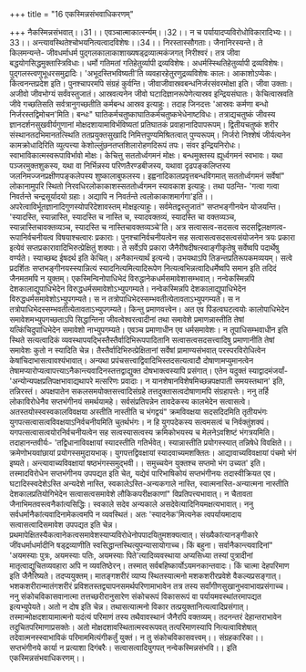 +++
title = "16 एकस्मिन्नसंभवाधिकरणम्"

+++
नैकस्मिन्नसंभवात्।।31।। एवञ्चात्माकार्त्स्न्यम्।।32।। न च पर्यायादप्यविरोधोविकारादिभ्यः।।33।। अन्त्यावस्थितेश्चोभयनित्यत्वादविशेषः।।34।। निरस्तास्सौगताः। जैनानिरस्यन्ते। ते किलमन्यन्ते- जीवधर्माधर्म पुद्गलकालाकाशाख्यषड्द्रव्यात्मकंजगत् निरीश्वरं। तत्र जीवा बद्धयोगसिद्धमुक्तास्त्रिविधाः। धर्मो गतिमतां गतिहेतुर्व्यापी द्रव्यविशेषः। अधर्मस्स्थितिहेतुर्व्यापी द्रव्यविशेषः। पुद्गलस्त्वणुभूधरसमुद्रादिः। 'अभूदस्तिभविष्यती'ति व्यवहारहेतुरणुद्रव्यविशेषः कालः। आकाशोऽप्येकः। किंत्वनन्तप्रदेश इति। पुनश्चापरमपि संग्रहं कुर्वन्ति। जीवाजीवास्रवबन्धनिर्जरसंवरमोक्षा इति। जीवा उक्ताः। अजीवो जीवभोग्यं सर्वंवस्तुजातं। आस्रवत्यनेन जीवो घटादिज्ञानरूपेणेत्यास्रव इन्द्रियसंघातः। केचित्वास्रवति जीवे गच्छतिसति सर्वत्रानुगच्छतीति कर्मबन्ध आस्रव इत्याहुः। तदाह जिनदत्तः 'आस्रवः कर्मणा बन्धो निर्जरस्तद्विमोचन'मिति। बन्धः" घातिकर्मचतुष्काघातिकर्मचतुष्कभेधेनाष्टविधः। तत्राद्यचतुष्कं जीवस्य ज्ञानदर्शनसुखवीर्यगुणानां मोक्षदशायामाविर्भविष्यतां प्रतिघातकं प्रवाहानादिपापरूपम्। द्वितीयचतुष्कं शरीर संस्थानतदभिमानतत्स्थिति ततप्रयुक्तसुखादि निमित्तपुण्यमिश्रितत्वात् पुण्यरूपम्। निर्जरो निश्शेषं जीर्यत्यनेन कामक्रोधादिरिति व्युत्पत्त्या केशोल्लुंछनतप्तशिलारोहणदिरूपं तपः। संवर इन्द्रियनिरोधः। स्वाभाविकात्मस्वरूपाविर्भावो मोक्षः। केचित्तु सततोर्ध्वगमनं मोक्षः। बन्धमुक्तस्य ह्यूर्ध्वगमनं स्वभावः। यथा पञ्जरमुक्तशुकस्य, यथा वा निर्भिन्नस्य परिणतैरण्डबीजस्य, यथावा दृढपङ्कलिप्तस्य जलनिमज्जनप्रक्षीणपङ्कलेपस्य शुष्कालाबुफलस्य। इह्वनादिकालप्रवृत्तबन्धविगमात् सततोर्ध्वगमनं सर्वेषां" लोकानामुपरि स्थितो निरवधिरलोकाकाशस्सततोर्ध्वगमन स्यावकाश इत्याहुः। तथा पठन्ति- 'गत्वा गत्वा निवर्तन्ते चन्द्रसूर्यादयो ग्रहाः। अद्यापि न निवर्तन्ते त्वलोकाकाशमार्गगा'इति।। अपरेत्वाविर्भूतज्ञानादिगुणस्योपरिदेशावस्तम् मोक्षइत्याहुः। सर्वमेतद्वस्तुजातं" सप्तभङ्गीनयेन योजयन्ति। 'स्यादस्ति, स्यान्नास्ति, स्यादस्ति च नास्ति च, स्यादवक्तव्यं, स्यादस्ति चा वक्तव्यञ्च, स्यान्नास्तिचावक्तव्यञ्च, स्यादस्ति च नास्तिचावक्तव्यञ्चे'ति। अत्र सत्वासत्व-सदसत्व सदसद्विलक्षणत्व-रूपानिर्वचनीयत्व विषयाश्चत्वारः प्रकाराः। पुनश्चानिर्वचनीयत्वेन सह सत्वासत्वसदसत्वसंयोजनेन त्रयः प्रकारा इत्येवं सप्तप्रकारावादिभिरुत्प्रेक्षितुं शक्याः। ते सर्वेऽपि प्रकारा जैनैरीषदीषत्स्वाङ्गीकृतेषु सर्वेष्वपि पदार्थेषु वर्ण्यते। स्याच्छब्द ईषदर्थ इति केचित्। अनैकान्त्यार्थं इत्यन्ये। उभयथाऽपि तिङन्तप्रतिरूपकमव्ययम्। सत्वे प्रदर्शितः सप्तभङ्गीनयस्स्यान्नित्यं स्यादनित्यमित्यादिरूपेण नित्यत्वभिन्नत्वादिधर्मेष्वपि समान इति तदिदं जैनमतमपि न युक्तम्। एकस्मिन्विनोपाधिभेदं विरुद्धानेकधर्मसमावेशासम्भवात्। नन्वेकस्मिन्नपि देशकालाद्युपाधिभेदेन विरुद्धधर्मसमावेशोऽभ्युपगम्यते। नन्वेकस्मिन्नपि देशकालाद्युपाधिभेदेन विरुद्धधर्मसमावेशोऽभ्युपगम्यते। स न तत्रोपाधिभेदस्सम्भवतीत्येतावताऽभ्युपगम्यते। स न तत्रोपाधिभेदस्सम्भवतीत्येतावताऽभ्युपगम्यते। किन्तु प्रमाणवत्त्वेन। अत एव पिंडत्वघटत्वयोः कालोपाधिभेदेन समावेशमभ्युपगच्छताऽपि सिद्धान्तिना जीवत्वेश्वरत्वादीनां तथा समावेशे प्रमाणन्नास्तीति तेषां यत्किंचिदुपाधिभेदेन समावेशो नाभ्युपगम्यते। एवञ्च प्रमाणाधीन एव धर्मसमावेशः। न तूपाधिसम्भवाधीन इति स्थिते सत्यत्वादिकं व्यवस्थापयद्भिस्तैस्तैर्वादिभिरूपपादितानि सत्वासत्वसदसत्त्वादिषु प्रमाणानीति तेषां समावेशः कुतो न स्यादिति चेन्न। तैस्तैर्वादिभिरुत्प्रेक्षितानां सर्वेषां प्रामाण्यसंभवात् परस्परविरोधित्वेन केषांचिदाभासत्वावश्यंभावात्। अन्यथा प्रपंचसत्त्वाद्विवादिभिस्तदसत्यत्वादौ दोषाणामप्युमानत्वेन तेषामप्यारोप्यत्वापत्त्याऽनैकान्त्यवादिनस्तत्तद्वाद्युक्त दोषभाक्त्वस्यापि प्रसंगात्। एतेन यदुक्तं स्याद्वादमंजर्यां- 'अन्योन्यपक्षप्रतिपक्षभावाद्यथापरे मत्सरिणः प्रवादाः। न यानशेषानविशेषमिच्छन्नपक्षपाती समयस्तथान' इति, तन्निरस्तं। अपक्षपातेन सकलसमयोक्तसत्त्वादिसंग्रहे तत्तदुक्तासत्वदोषाणामपि संग्रहापत्तेः। ननु तर्हि लोकाविरोधेनैव सप्तभंगीनयं समर्थयामहे। सर्वसंप्रतिपन्नेन तावदेकस्य कालभेदेन सत्वासत्वे। अतस्तयोस्स्वस्वकालविवक्षया अस्तीति नास्तीति च भंगद्वयं" क्रमविवक्षया सदसदिदमिति तृतीयभंगः युगपत्सत्वासत्वविवक्षयाऽनिर्वचनीयमिति चुतर्थभंगः। न हि युगपदेकस्य सत्वमसत्वं च निर्वक्तुंशक्यं। यगपत्सत्वासत्वयोरनिर्वचनीयत्वेन सह सत्वस्यासत्वस्य क्रमिकोभयस्य च मेलनेऽवशिष्टं भंगत्रयमिति। तदाहानन्तवीर्यः- 'तद्विधानाविवक्षायां स्यादस्तीति गतिर्भवेत्। स्यान्नास्तीति प्रयोगस्स्यात् तन्निषेधे विवक्षिते।। क्रमेणोभयवांछायां प्रयोगस्समुदायभाक्। युगपत्तद्विवक्षायां स्यादवाच्यमशक्तितः। आद्यावाच्यविवक्षायां पंचमो भंगं इष्यते। अन्त्यावाच्यविवक्षायां षष्ठभंगस्समुद्भवी।। समुच्चयेन युक्तश्च सप्तमो भंग उच्यत' इति। तस्मादविरोधेन सप्तभंगीनय उपपद्यत इति चेत्, यद्येवं पारिभाषिकोयं सप्तभंगीनयः तदास्वीक्रियत एव। घटादिस्स्वदेशेऽस्ति अन्यदेशे नास्ति, स्वकालेऽस्ति-अन्यकगाले नास्ति, स्वात्मनास्ति-अन्यात्मना नास्तीति देशकालप्रतियोगिभेदेन सत्वासत्वसमावेशे लौकिकपरीक्षकाणां" विप्रतिपत्त्यभावात्। न चैतावता जैनाभिमतवस्त्वनैकांत्यसिद्धिः। स्वकाले सदेव अन्यकाले असदेवेत्यादिनियमक्षत्यभावात्। ननु सर्वधर्मानैकांत्यवादिनामेकत्वमपि न व्यवस्थितं। अतः 'स्यादनेक'मित्यनेक त्वपर्यायमादाय सत्वासत्वादिसमावेश उपपद्यत इति चेन्न। प्रथमापेक्षितस्यैकत्वानेकत्वसमावेशस्याप्यविरोधेनोपपादयितुमशक्यत्वात्। संख्यैकांत्यानङ्गीकारे जींवधर्माधर्मादीनि षड्द्रव्याणीति स्वसिद्धान्तस्थित्युपन्यासायोगाच्च। किं बहुना। सर्वानैकान्त्यवादिनां" 'अयमस्याः पुत्रः, अयमस्याः पतिः, अयमस्याः पिते'त्यादिव्यवस्थाया अप्यसिध्या तस्यां पुत्रादीनां मातृत्वाद्युचितव्यवहारा अपि न व्यवतिष्ठेरन्। तस्मात् सर्वबहिष्कार्योऽयमनकान्तवादः। किं चात्मा देहपरिमाण इति जैनैरिष्यते। तदप्ययुक्तम्। मातङ्गशरीरं व्याप्य स्थितस्यात्मनो मशकशरीरप्रवेशे वैकल्यप्रसङ्गात्। भशकशरीरान्मातंगशरीरं प्रविशतस्तद्व्यापनसमर्थपरिणामाभावेन तत्र तस्य सर्वांगीणसुखानुभवाभावप्रसंगाच्च। ननु संकोचविकासवानात्मा तत्तच्छरीरानुसारेण संकोचरूपं विकासरूपं वा पर्यायमवस्थांतरमापद्यत इत्यभ्युपेयते। अतो न दोष इति चेन्न। तथासत्यात्मनो विकार तत्प्रयुक्तानित्यत्वादिप्रसंगात्। तस्मान्मोक्षदशायामात्मनो यदंत्यं परिमाणं तस्य तथैवावस्थानं जैनैरपि वक्तव्यम्। तदनन्तरं देहान्तराभावेन तदुचितपरिमाणाप्रसक्तेः। अतो मोक्षदशावस्थितात्मस्वरूपवत् तत्परिमाणस्यापि नित्यत्वाविशेषात् तदेवात्मनस्स्वाभाविकं परिमाममित्यंगीकर्तुं युक्तं। न तु संकोचविकासवत्त्वम्।। संग्रहकारिका।। सप्तभंगीनये कार्या न प्रत्याशा दिगंबरैः। सत्वासत्वादियुगपत् नन्वेकस्मिन्नसंभवि।। इति एकस्मिन्नसंभवाधिकरणम्।।